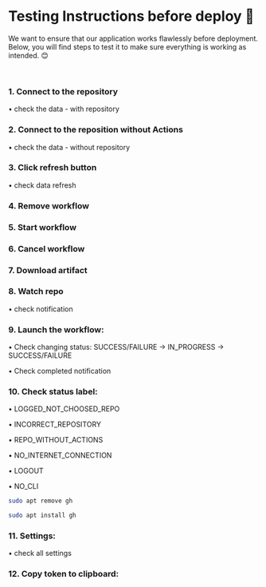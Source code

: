 # Testing Instructions before deploy 🧪

We want to ensure that our application works flawlessly before deployment. Below, you will find steps to test it to make sure everything is working as intended. 😊

</br>

### 1. Connect to the repository
• check the data - with repository

### 2. Connect to the reposition without Actions
• check the data - without repository

### 3. Click refresh button
• check data refresh

### 4. Remove workflow

### 5. Start workflow

### 6. Cancel workflow

### 7. Download artifact

### 8. Watch repo
• check notification

### 9. Launch the workflow:
• Check changing status: SUCCESS/FAILURE -> IN_PROGRESS -> SUCCESS/FAILURE

• Check completed notification

### 10. Check status label:
• LOGGED_NOT_CHOOSED_REPO

• INCORRECT_REPOSITORY

• REPO_WITHOUT_ACTIONS

• NO_INTERNET_CONNECTION

• LOGOUT

• NO_CLI

```bash
sudo apt remove gh
```

```bash
sudo apt install gh
```

### 11. Settings:
• check all settings

### 12. Copy token to clipboard:
